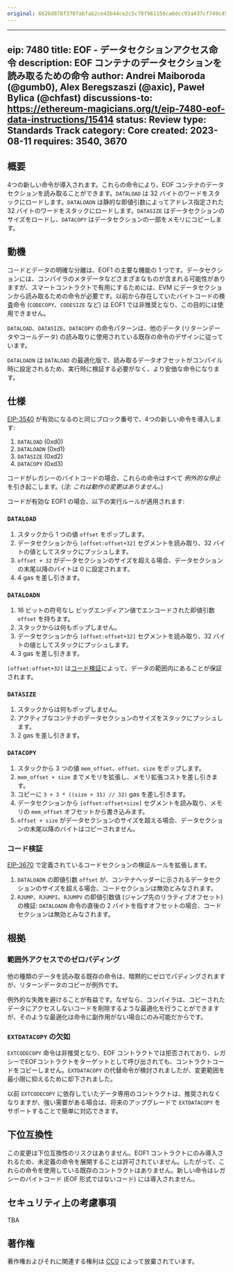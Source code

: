 ```yaml
---
original: 6626d878f3707abfab2ce43b44ce2c5c78f961156ca6dcc93a437cf749c454f8
---
```


---
eip: 7480
title: EOF - データセクションアクセス命令
description: EOF コンテナのデータセクションを読み取るための命令
author: Andrei Maiboroda (@gumb0), Alex Beregszaszi (@axic), Paweł Bylica (@chfast)
discussions-to: https://ethereum-magicians.org/t/eip-7480-eof-data-instructions/15414
status: Review
type: Standards Track
category: Core
created: 2023-08-11
requires: 3540, 3670
---

## 概要

4つの新しい命令が導入されます。これらの命令により、EOF コンテナのデータセクションを読み取ることができます。`DATALOAD` は 32 バイトのワードをスタックにロードします。`DATALOADN` は静的な即値引数によってアドレス指定された 32 バイトのワードをスタックにロードします。`DATASIZE` はデータセクションのサイズをロードし、`DATACOPY` はデータセクションの一部をメモリにコピーします。

## 動機

コードとデータの明確な分離は、EOF1 の主要な機能の 1 つです。データセクションには、コンパイラのメタデータなどさまざまなものが含まれる可能性がありますが、スマートコントラクトで有用にするためには、EVM にデータセクションから読み取るための命令が必要です。以前から存在していたバイトコードの検査命令 (`CODECOPY`、`CODESIZE` など) は EOF1 では非推奨となり、この目的には使用できません。

`DATALOAD`、`DATASIZE`、`DATACOPY` の命令パターンは、他のデータ (リターンデータやコールデータ) の読み取りに使用されている既存の命令のデザインに従っています。

`DATALOADN` は `DATALOAD` の最適化版で、読み取るデータオフセットがコンパイル時に設定されるため、実行時に検証する必要がなく、より安価な命令になります。

## 仕様

[EIP-3540](./eip-3540.md) が有効になるのと同じブロック番号で、4つの新しい命令を導入します:

1. `DATALOAD` (0xd0)
2. `DATALOADN` (0xd1)
3. `DATASIZE` (0xd2)
4. `DATACOPY` (0xd3)

コードがレガシーのバイトコードの場合、これらの命令はすべて *例外的な停止* を引き起こします。(*注: これは動作の変更はありません。*)

コードが有効な EOF1 の場合、以下の実行ルールが適用されます:

### `DATALOAD`

1. スタックから 1 つの値 `offset` をポップします。
2. データセクションから `[offset:offset+32]` セグメントを読み取り、32 バイトの値としてスタックにプッシュします。
3. `offset + 32` がデータセクションのサイズを超える場合、データセクションの末尾以降のバイトは 0 に設定されます。
4. 4 gas を差し引きます。

### `DATALOADN`

1. 16 ビットの符号なし ビッグエンディアン値でエンコードされた即値引数 `offset` を持ちます。
2. スタックからは何もポップしません。
3. データセクションから `[offset:offset+32]` セグメントを読み取り、32 バイトの値としてスタックにプッシュします。
4. 3 gas を差し引きます。

`[offset:offset+32]` は[コード検証](#コード検証)によって、データの範囲内にあることが保証されます。

### `DATASIZE`

1. スタックからは何もポップしません。
2. アクティブなコンテナのデータセクションのサイズをスタックにプッシュします。
3. 2 gas を差し引きます。

### `DATACOPY`

1. スタックから 3 つの値 `mem_offset`、`offset`、`size` をポップします。
2. `mem_offset + size` までメモリを拡張し、メモリ拡張コストを差し引きます。
3. コピーに `3 + 3 * ((size + 31) // 32)` gas を差し引きます。
4. データセクションから `[offset:offset+size]` セグメントを読み取り、メモリの `mem_offset` オフセットから書き込みます。
5. `offset + size` がデータセクションのサイズを超える場合、データセクションの末尾以降のバイトはコピーされません。

### コード検証

[EIP-3670](./eip-3670.md) で定義されているコードセクションの検証ルールを拡張します。

1. `DATALOADN` の即値引数 `offset` が、コンテナヘッダーに示されるデータセクションのサイズを超える場合、コードセクションは無効とみなされます。
2. `RJUMP`、`RJUMPI`、`RJUMPV` の即値引数値 (ジャンプ先のリラティブオフセット) の検証: `DATALOADN` 命令の直後の 2 バイトを指すオフセットの場合、コードセクションは無効とみなされます。

## 根拠

### 範囲外アクセスでのゼロパディング

他の種類のデータを読み取る既存の命令は、暗黙的にゼロでパディングされますが、リターンデータのコピーが例外です。

例外的な失敗を避けることが有益です。なぜなら、コンパイラは、コピーされたデータにアクセスしないコードを削除するような最適化を行うことができますが、そのような最適化は命令に副作用がない場合にのみ可能だからです。

### `EXTDATACOPY` の欠如

`EXTCODECOPY` 命令は非推奨となり、EOF コントラクトでは拒否されており、レガシーでEOFコントラクトをターゲットとして呼び出されても、コントラクトコードをコピーしません。`EXTDATACOPY` の代替命令が検討されましたが、変更範囲を最小限に抑えるために却下されました。

以前 `EXTCODECOPY` に依存していたデータ専用のコントラクトは、推奨されなくなりますが、強い需要がある場合は、将来のアップグレードで `EXTDATACOPY` をサポートすることで簡単に対応できます。

## 下位互換性

この変更は下位互換性のリスクはありません。EOF1 コントラクトにのみ導入されるため、未定義の命令を展開することは許可されていません。したがって、これらの命令を使用している既存のコントラクトはありません。新しい命令はレガシーのバイトコード (EOF 形式ではないコード) には導入されません。

## セキュリティ上の考慮事項

TBA

## 著作権

著作権およびそれに関連する権利は [CC0](../LICENSE.md) によって放棄されています。